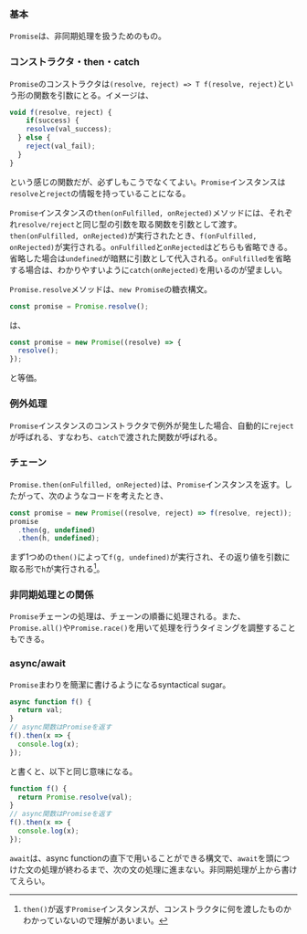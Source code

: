 ### 基本
`Promise`は、非同期処理を扱うためのもの。

### コンストラクタ・then・catch
`Promise`のコンストラクタは`(resolve, reject) => T f(resolve, reject)`という形の関数を引数にとる。イメージは、
```javascript
void f(resolve, reject) {
    if(success) {
    resolve(val_success);
  } else {
    reject(val_fail);
  }
}
```
という感じの関数だが、必ずしもこうでなくてよい。`Promise`インスタンスは`resolve`と`reject`の情報を持っていることになる。

`Promise`インスタンスの`then(onFulfilled, onRejected)`メソッドには、それぞれ`resolve/reject`と同じ型の引数を取る関数を引数として渡す。`then(onFulfilled, onRejected)`が実行されたとき、`f(onFulfilled, onRejected)`が実行される。`onFulfilled`と`onRejected`はどちらも省略できる。省略した場合は`undefined`が暗黙に引数として代入される。`onFulfilled`を省略する場合は、わかりやすいように`catch(onRejected)`を用いるのが望ましい。

`Promise.resolve`メソッドは、`new Promise`の糖衣構文。
```javascript
const promise = Promise.resolve();
```
は、
```javascript
const promise = new Promise((resolve) => {
  resolve();
});
```
と等価。

### 例外処理
`Promise`インスタンスのコンストラクタで例外が発生した場合、自動的に`reject`が呼ばれる、すなわち、`catch`で渡された関数が呼ばれる。


### チェーン
`Promise.then(onFulfilled, onRejected)`は、`Promise`インスタンスを返す。したがって、次のようなコードを考えたとき、
```javascript
const promise = new Promise((resolve, reject) => f(resolve, reject));
promise
  .then(g, undefined)
  .then(h, undefined);
```
まず1つめの`then()`によって`f(g, undefined)`が実行され、その返り値を引数に取る形で`h`が実行される[^1]。

### 非同期処理との関係
`Promise`チェーンの処理は、チェーンの順番に処理される。また、`Promise.all()`や`Promise.race()`を用いて処理を行うタイミングを調整することもできる。

### async/await
`Promise`まわりを簡潔に書けるようになるsyntactical sugar。
```javascript
async function f() {
  return val;
} 
// async関数はPromiseを返す
f().then(x => {
  console.log(x);
});
```
と書くと、以下と同じ意味になる。
```javascript
function f() {
  return Promise.resolve(val);
} 
// async関数はPromiseを返す
f().then(x => {
  console.log(x);
});
```

`await`は、async functionの直下で用いることができる構文で、`await`を頭につけた文の処理が終わるまで、次の文の処理に進まない。非同期処理が上から書けてえらい。
[^1]: `then()`が返す`Promise`インスタンスが、コンストラクタに何を渡したものかわかっていないので理解があいまい。